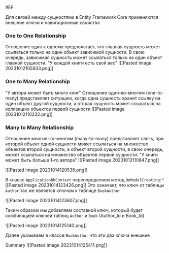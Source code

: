 #EF 

Для связей между сущностями в Entity Framework Core применяются внешние ключи и навигационные свойства

### One to One Relationship
Отношение один к одному предполагает, что главная сущность может ссылаться только на один объект зависимой сущности. В свою очередь, зависимая сущность может ссылаться только на один объект главной сущности.
"У каждой книги есть свой вес"
![[Pasted image 20231012105833.png]]

### One to Many Relationship
"У автора может быть много книг"
Отношение один-ко-многим (one-to-many) представляет ситуацию, когда одна сущность хранит ссылку на один объект другой сущности, а вторая сущность может ссылаться на коллекцию объектов первой сущности
![[Pasted image 20231012110232.png]]

### Many to Many Relationship
Отношение многие-ко-многим (many-to-many) представляет связь, при которой объект одной сущности может ссылаться на множество объектов второй сущности, а объект второй сущности, в свою очередь, может ссылаться на множество объектов первой сущности.
"У книги может быть больше 1-го автора"
![[Pasted image 20231012110847.png]]

![[Pasted image 20231014120536.png]]

В классе `ApplicationDbContext` переопределяем метод `OnModelCreating`:
![[Pasted image 20231014123426.png]]
Это означает, что ключ от таблицы `Author` так же является ключом к таблице `BookAuthor`

![[Pasted image 20231014123607.png]]

Таким образом мы добавляем составной ключ, который будет комбинацией ключей таблиц `Author` и `Book` (Author_Id и Book_Id)

![[Pasted image 20231014125140.png]]

Далее указываем в классе `BookAuthor` что эти два ключа внешние

Summary
![[Pasted image 20231014125411.png]]